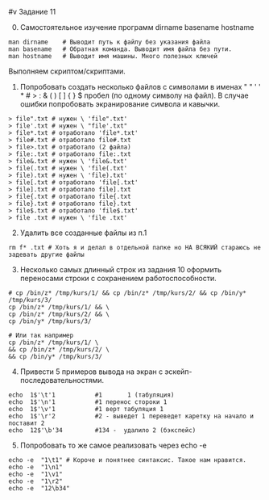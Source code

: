 #v Задание 11

0. Самостоятельное изучение программ dirname basename hostname
```
man dirname    # Выводит путь к файлу без указания файла
man basename   # Обратная команда. Выводит имя файла без пути.
man hostname   # Выводит имя машины. Много полезных ключей
```
Выполняем скриптом/скриптами.

1. Попробовать создать несколько файлов с символами в именах " " ' ' * # > : & ( ) [ ] { } $ пробел (по одному символу на файл). 
   В случае ошибки попробовать экранирование символа и кавычки. 
```
> file".txt # нужен \ 'file".txt'
> file'.txt # нужен \ "file'.txt"
> file*.txt # отработало 'file*.txt'
> file#.txt # отработало file#.txt
> file>.txt # отработало (2 файла)
> file:.txt # отработало file:.txt
> file&.txt # нужен \ 'file&.txt'
> file(.txt # нужен \ 'file(.txt'
> file).txt # нужен \ 'file).txt'
> file[.txt # отработало 'file[.txt'
> file].txt # отработало file].txt
> file{.txt # отработало file{.txt
> file}.txt # отработало file}.txt
> file$.txt # отработало 'file$.txt'
> file .txt # нужен \ 'file .txt'
```
2. Удалить все созданные файлы из п.1
```
rm f* .txt # Хоть я и делал в отдельной папке но НА ВСЯКИЙ стараюсь не задевать другие файлы
```
3. Несколько самых длинный строк из задания 10 оформить переносами строки с сохранением работоспособности.
```
# cp /bin/z* /tmp/kurs/1/ && cp /bin/z* /tmp/kurs/2/ && cp /bin/y* /tmp/kurs/3/
cp /bin/z* /tmp/kurs/1/ && \
cp /bin/z* /tmp/kurs/2/ && \
cp /bin/y* /tmp/kurs/3/
```
```
# Или так например
cp /bin/z* /tmp/kurs/1/ \
&& cp /bin/z* /tmp/kurs/2/ \
&& cp /bin/y* /tmp/kurs/3/
```
4. Привести 5 примеров вывода на экран с эскейп-последовательностями.
```
echo  1$'\t'1           #1       1 (табуляция)
echo  1$'\n'1           #1 перенос стороки 1
echo  1$'\v'1           #1 верт табуляция 1
echo  1$'\r'2           #2 - выведет 1 переведет каретку на начало и поставит 2
echo  12$'\b'34         #134 -  удалило 2 (бэкспейс)

```
5. Попробовать то же самое реализовать через echo -e
```
echo -e  "1\t1" # Короче и понятнее синтаксис. Такое нам нравится.
echo -e  "1\n1"
echo -e  "1\v1"
echo -e  "1\r2"
echo -e  "12\b34"
```